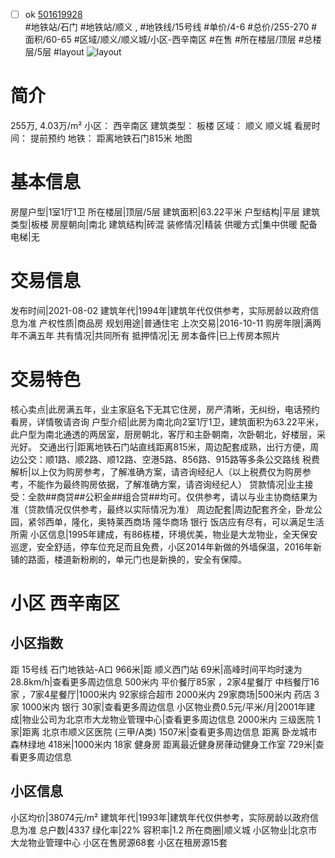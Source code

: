 - [ ] ok [501619928](https://bj.5i5j.com/ershoufang/501619928.html)  
 #地铁站/石门 #地铁站/顺义 ,  #地铁线/15号线
#单价/4-6 #总价/255-270 #面积/60-65   #区域/顺义/顺义城/小区-西辛南区 #在售 #所在楼层/顶层 #总楼层/5层 #layout 
![layout](http://image2a.5i5j.com/bdir/layout/6391dfa01982482e8f3577057258e51a.jpg_P5.jpg) 
# 简介 
 255万,  4.03万/m² 
小区： 西辛南区
建筑类型： 板楼
区域： 顺义 顺义城
看房时间： 提前预约
地铁： 距离地铁石门815米 地图
# 基本信息 
 房屋户型|1室1厅1卫
所在楼层|顶层/5层
建筑面积|63.22平米
户型结构|平层
建筑类型|板楼
房屋朝向|南北
建筑结构|砖混
装修情况|精装
供暖方式|集中供暖
配备电梯|无
# 交易信息 
 发布时间|2021-08-02
建筑年代|1994年|建筑年代仅供参考，实际房龄以政府信息为准
产权性质|商品房
规划用途|普通住宅
上次交易|2016-10-11
购房年限|满两年不满五年
共有情况|共同所有
抵押情况|无
房本备件|已上传房本照片
# 交易特色 
 核心卖点|此房满五年，业主家庭名下无其它住房，房产清晰，无纠纷，电话预约看房，详情敬请咨询
户型介绍|此房为南北向2室1厅1卫，建筑面积为63.22平米，此户型为南北通透的两居室，厨房朝北，客厅和主卧朝南，次卧朝北，好楼层，采光好。
交通出行|距离地铁石门站直线距离815米，周边配套成熟，出行方便，周边公交：顺1路、顺2路、顺12路、空港5路、856路、915路等多条公交路线
税费解析|以上仅为购房参考，了解准确方案，请咨询经纪人（以上税费仅为购房参考，不能作为最终购房依据，了解准确方案，请咨询经纪人）
贷款情况|业主接受：全款##商贷##公积金##组合贷##均可。仅供参考，请以与业主协商结果为准（贷款情况仅供参考，最终以实际情况为准）
周边配套|周边配套齐全，卧龙公园，紧邻西单，隆化，奥特莱西商场 隆华商场 银行 饭店应有尽有，可以满足生活所需
小区信息|1995年建成，有86栋楼，环境优美，物业是大龙物业，全天保安巡逻，安全舒适，停车位充足而且免费，小区2014年新做的外墙保温，2016年新铺的路面，楼道新粉刷的，单元门也是新换的，安全有保障。
# 小区 西辛南区
## 小区指数 
 距 15号线 石门地铁站-A口 966米|距 顺义西门站 69米|高峰时间平均时速为28.8km/h|查看更多周边信息
500米内 平价餐厅85家 ，2家4星餐厅
中档餐厅16家 ，7家4星餐厅|1000米内 92家综合超市
2000米内 29家商场|500米内 药店 3家
1000米内 银行 30家|查看更多周边信息
小区物业费0.5元/平米/月|2001年建成|物业公司为北京市大龙物业管理中心|查看更多周边信息
2000米内 三级医院 1家|距离 北京市顺义区医院 (三甲/A类) 1507米|查看更多周边信息
距离 卧龙城市森林绿地 418米|1000米内 18家 健身房
距离最近健身房葎动健身工作室 729米|查看更多周边信息
## 小区信息 
 小区均价|38074元/m²
建筑年代|1993年|建筑年代仅供参考，实际房龄以政府信息为准
总户数|4337
绿化率|22%
容积率|1.2
所在商圈|顺义城
小区物业|北京市大龙物业管理中心
小区在售房源68套
小区在租房源15套
